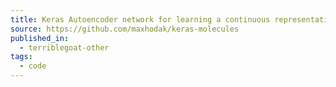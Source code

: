 ```yaml
---
title: Keras Autoencoder network for learning a continuous representation of molecular structures
source: https://github.com/maxhodak/keras-molecules
published_in:
  - terriblegoat-other
tags:
  - code
---
```

